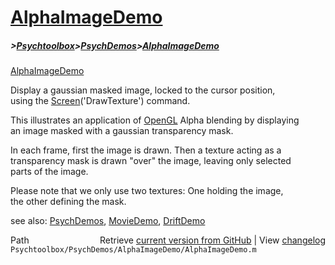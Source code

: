 # [AlphaImageDemo](AlphaImageDemo)
##### >[Psychtoolbox](Psychtoolbox)>[PsychDemos](PsychDemos)>[AlphaImageDemo](AlphaImageDemo)

[AlphaImageDemo](AlphaImageDemo)  
  
Display a gaussian masked image, locked to the cursor position,  
using the [Screen](Screen)('DrawTexture') command.  
  
This illustrates an application of [OpenGL](OpenGL) Alpha blending by displaying  
an image masked with a gaussian transparency mask.  
  
In each frame, first the image is drawn. Then a texture acting as a  
transparency mask is drawn "over" the image, leaving only selected  
parts of the image.  
  
Please note that we only use two textures: One holding the image,  
the other defining the mask.  
  
see also: [PsychDemos](PsychDemos), [MovieDemo](MovieDemo), [DriftDemo](DriftDemo)  




<div class="code_header" style="text-align:right;">
  <span style="float:left;">Path&nbsp;&nbsp;</span> <span class="counter">Retrieve <a href=
  "https://raw.github.com/Psychtoolbox-3/Psychtoolbox-3/beta/Psychtoolbox/PsychDemos/AlphaImageDemo/AlphaImageDemo.m">current version from GitHub</a> | View <a href=
  "https://github.com/Psychtoolbox-3/Psychtoolbox-3/commits/beta/Psychtoolbox/PsychDemos/AlphaImageDemo/AlphaImageDemo.m">changelog</a></span>
</div>
<div class="code">
  <code>Psychtoolbox/PsychDemos/AlphaImageDemo/AlphaImageDemo.m</code>
</div>

